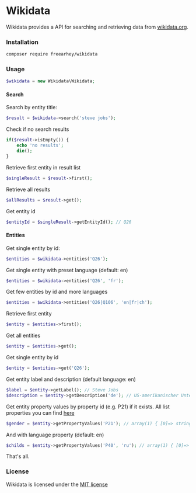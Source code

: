 Wikidata
========

Wikidata provides a API for searching and retrieving data from [wikidata.org](https://www.wikidata.org).

### Installation
```sh
composer require freearhey/wikidata
```

### Usage

```php
$wikidata = new Wikidata\Wikidata;
```

#### Search

Search by entity title:
```php
$result = $wikidata->search('steve jobs');
```

Check if no search results
```php
if($result->isEmpty()) {
	echo 'no results';
	die();
}
```

Retrieve first entity in result list
```php
$singleResult = $result->first();
```

Retrieve all results
```php
$allResults = $result->get();
```

Get entity id
```php
$entityId = $singleResult->getEntityId(); // Q26
```

#### Entities

Get single entity by id:
```php
$entities = $wikidata->entities('Q26');
```

Get single entity with preset language (default: en)
```php
$entities = $wikidata->entities('Q26', 'fr');
```

Get few entities by id and more languages
```php
$entities = $wikidata->entities('Q26|Q106', 'en|fr|ch');
```

Retrieve first entity
```php
$entity = $entities->first();
```

Get all entities
```php
$entity = $entities->get();
```

Get single entity by id
```php
$entity = $entities->get('Q26');
```

Get entity label and description (default language: en)
```php
$label = $entity->getLabel(); // Steve Jobs
$description = $entity->getDescription('de'); // US-amerikanischer Unternehmer, Mitbegründer von Apple Computer
```

Get entity property values by property id (e.g. P21) if it exists. All list properties you can find [here](https://www.wikidata.org/wiki/Wikidata:List_of_properties) 
```php
$gender = $entity->getPropertyValues('P21'); // array(1) { [0]=> string(4) "male" }
```

And with language property (default: en)
```php
$childs = $entity->getPropertyValues('P40', 'ru'); // array(1) { [0]=> string(35) "Бреннан-Джобс, Лиза" }
```

That's all.

### License
Wikidata is licensed under the [MIT license](https://github.com/freearhey/wikidata/blob/master/LICENSE)
